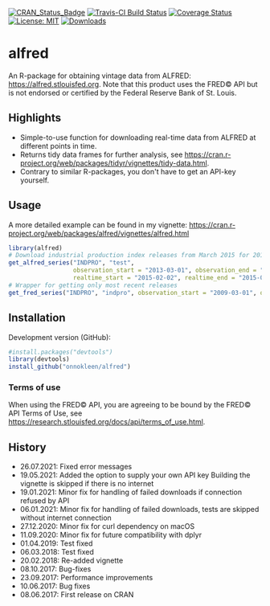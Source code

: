 [![CRAN_Status_Badge](http://www.r-pkg.org/badges/version/alfred)](https://cran.r-project.org/package=alfred)
[![Travis-CI Build Status](https://travis-ci.com/onnokleen/alfred.svg?branch=master)](https://travis-ci.org/onnokleen/alfred)
[![Coverage Status](https://img.shields.io/coveralls/onnokleen/alfred.svg)](https://coveralls.io/r/onnokleen/alfred?branch=master)
[![License: MIT](https://img.shields.io/badge/License-MIT-yellow.svg)](https://opensource.org/licenses/MIT)
[![Downloads](https://cranlogs.r-pkg.org/badges/alfred)](https://cranlogs.r-pkg.org/badges/alfred)
# alfred
An R-package for obtaining vintage data from ALFRED: https://alfred.stlouisfed.org. Note that this product uses the FRED&copy; API but is not endorsed or certified by the Federal Reserve Bank of St. Louis.

## Highlights
  - Simple-to-use function for downloading real-time data from ALFRED at different points in time.
  - Returns tidy data frames for further analysis, see https://cran.r-project.org/web/packages/tidyr/vignettes/tidy-data.html.
  - Contrary to similar R-packages, you don't have to get an API-key yourself.
  
## Usage
A more detailed example can be found in my vignette: https://cran.r-project.org/web/packages/alfred/vignettes/alfred.html

```r
library(alfred)
# Download industrial production index releases from March 2015 for 2013.
get_alfred_series("INDPRO", "test",
                  observation_start = "2013-03-01", observation_end = "2013-03-30",
                  realtime_start = "2015-02-02", realtime_end = "2015-02-02")
# Wrapper for getting only most recent releases 
get_fred_series("INDPRO", "indpro", observation_start = "2009-03-01", observation_end = "2009-03-01")
```

## Installation

Development version (GitHub):
```r
#install.packages("devtools")
library(devtools)
install_github("onnokleen/alfred")
```

### Terms of use

When using the FRED&copy; API, you are agreeing to be bound by the FRED&copy; API Terms of Use, see https://research.stlouisfed.org/docs/api/terms_of_use.html.

## History
- 26.07.2021: Fixed error messages
- 19.05.2021: Added the option to supply your own API key
             Building the vignette is skipped if there is no internet
- 19.01.2021: Minor fix for handling of failed downloads if connection refused by API
- 06.01.2021: Minor fix for handling of failed downloads, tests are skipped without internet connection
- 27.12.2020: Minor fix for curl dependency on macOS
- 11.09.2020: Minor fix for future compatibility with dplyr
- 01.04.2019: Test fixed
- 06.03.2018: Test fixed
- 20.02.2018: Re-added vignette
- 08.10.2017: Bug-fixes
- 23.09.2017: Performance improvements
- 10.06.2017: Bug fixes
- 08.06.2017: First release on CRAN
